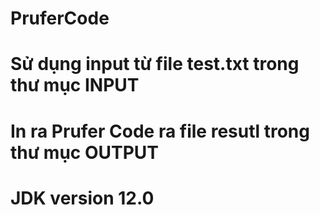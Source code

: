 # PruferCode
# Sử dụng input từ file test.txt trong thư mục INPUT
# In ra Prufer Code ra file resutl trong thư mục OUTPUT
# JDK version 12.0
